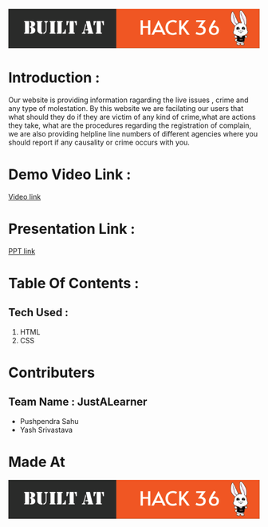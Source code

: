 ![](img/badge.png)
# Introduction :
Our website is providing information ragarding the live issues ,  crime and any type of molestation. By this website we are facilating our users that what should they do if they are victim of any kind of crime,what are actions they take, what are the procedures regarding the registration of complain, we are also providing helpline line numbers of different agencies where you should report if any causality or crime occurs with you.
# Demo Video Link :
[Video link](https://drive.google.com/file/d/1tiGR2vuFwQ9WL5i6jSqvdCZrxv4jljAL/view?usp=sharing)
# Presentation Link :
[PPT link](https://1drv.ms/p/s!AnD58m1c5a6oiFOn9Ni9mYyuQ4jh)
# Table Of Contents :
## Tech Used :
1. HTML
2. CSS
# Contributers
## Team Name : JustALearner
- Pushpendra Sahu
- Yash Srivastava

# Made At
![](img/badge.png)
